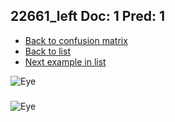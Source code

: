 ## 22661_left Doc: 1 Pred: 1
- [Back to confusion matrix](https://github.com/juliandewit/kaggle_retinopathy/blob/master/matrix.md)
- [Back to list](https://github.com/juliandewit/kaggle_retinopathy/blob/master/lists/11/list.md)
- [Next example in list](https://github.com/juliandewit/kaggle_retinopathy/blob/master/lists/11/22/22697_left.md)

![Eye](https://retinopaty.blob.core.windows.net/size1024/22661_left_1.jpeg)

### 

![Eye]()

